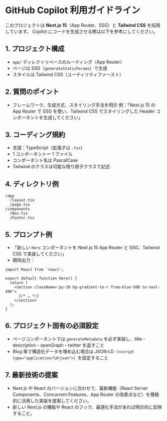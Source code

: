 # GitHub Copilot 利用ガイドライン

このプロジェクトは **Next.js 15**（App Router、SSG）と **Tailwind CSS** を採用しています。
Copilot にコードを生成させる際は以下を参考にしてください。

## 1. プロジェクト構成

- `app/` ディレクトリベースのルーティング（App Router）
- ページは SSG（`generateStaticParams`）で生成
- スタイルは Tailwind CSS（ユーティリティファースト）

## 2. 質問のポイント

- フレームワーク、生成方式、スタイリング手法を明示
  例：「Next.js 15 の App Router で SSG を使い、Tailwind CSS でスタイリングした Header コンポーネントを生成してください」

## 3. コーディング規約

- 言語：TypeScript（拡張子は `.tsx`）
- 1 コンポーネント＝ 1 ファイル
- コンポーネント名は PascalCase
- Tailwind のクラスは可能な限り原子クラスで記述

## 4. ディレクトリ例

```
/app
  /layout.tsx
  /page.tsx
/components
  /Nav.tsx
  /Footer.tsx
```

## 5. プロンプト例

- 「新しい `Hero` コンポーネントを Next.js 15 App Router と SSG、Tailwind CSS で実装してください」
- 期待出力：

```tsx
import React from 'react';

export default function Hero() {
  return (
    <section className='py-20 bg-gradient-to-r from-blue-500 to-teal-400'>
      {/* … */}
    </section>
  );
}
```

## 6. プロジェクト固有の必須設定

- ページコンポーネントでは `generateMetadata` を必ず実装し、title・description・openGraph・twitter を返すこと
- Blog 等で構造化データを埋め込む場合は JSON‑LD（`<script type="application/ld+json">`）を設定すること

## 7. 最新技術の提案

- Next.js や React のバージョンに合わせて、最新機能（React Server Components、Concurrent Features、App Router の改善点など）を積極的に活用した実装を提案してください。
- 新しい Next.js の機能や React のフック、最適化手法があれば明示的に反映すること。
